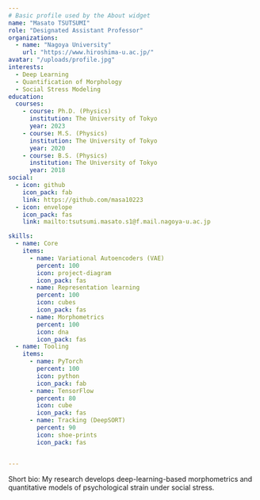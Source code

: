 ```yaml
---
# Basic profile used by the About widget
name: "Masato TSUTSUMI"
role: "Designated Assistant Professor"
organizations:
  - name: "Nagoya University"
    url: "https://www.hiroshima-u.ac.jp/"
avatar: "/uploads/profile.jpg"
interests:
  - Deep Learning
  - Quantification of Morphology
  - Social Stress Modeling
education:
  courses:
    - course: Ph.D. (Physics)
      institution: The University of Tokyo
      year: 2023
    - course: M.S. (Physics)
      institution: The University of Tokyo
      year: 2020
    - course: B.S. (Physics)
      institution: The University of Tokyo
      year: 2018
social:
  - icon: github
    icon_pack: fab
    link: https://github.com/masa10223
  - icon: envelope
    icon_pack: fas
    link: mailto:tsutsumi.masato.s1@f.mail.nagoya-u.ac.jp

skills:
  - name: Core
    items:
      - name: Variational Autoencoders (VAE)
        percent: 100
        icon: project-diagram
        icon_pack: fas
      - name: Representation learning
        percent: 100
        icon: cubes
        icon_pack: fas
      - name: Morphometrics
        percent: 100
        icon: dna
        icon_pack: fas
  - name: Tooling
    items:
      - name: PyTorch
        percent: 100
        icon: python
        icon_pack: fab
      - name: TensorFlow
        percent: 80
        icon: cube
        icon_pack: fas
      - name: Tracking (DeepSORT)
        percent: 90
        icon: shoe-prints
        icon_pack: fas


---
```


Short bio: My research develops deep-learning-based morphometrics  and quantitative models of psychological strain under social stress.